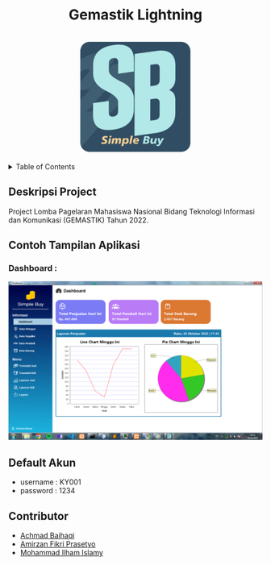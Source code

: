<div id="top"></div>
<h1 align="center">Gemastik Lightning</h1>

<br>

<div align="center">
<!--   <a href="https://smkn1kts.sch.id/"> -->
    <img src="images/app-logo.png" alt="Logo" width="220" height="220">
  </a>
</div>

<br>

<!-- Table of Contents -->
<details>
  <summary>Table of Contents</summary>
  <ol>
    <li><a href="#deskripsi-project">Deskripsi Project</a></li>
    <li>
      <a href="#contoh-tampilan-aplikasi">Tampilan Aplikasi</a>
      <ul>
<!--         <li><a href="#tampilan-login-">Tampilan Login</a></li> -->
        <li><a href="#dashboard-">Dashboard</a></li>
<!--         <li><a href=#dashboard-siswa->Dashboard Siswa</a></li>         -->
      </ul>
    </li>
<!--     <li> -->
<!--       <a href="#cara-menjalankan-aplikasi">Cara Menjalankan Aplikasi</a> -->
<!--       <ul> -->
<!--         <li><a href=#mendownload-data-aplikasi->Mendownload data aplikasi</a></li> -->
<!--         <li><a href="#menjalankan-aplikasi-di-ide-">Menjalankan Aplikasi di IDE</a></li> -->
<!--       </ul> -->
<!--     </li> -->
<!--     <li><a href="#persyaratan-sistem-minimal">Persyaratan Sistem Minimal</a></li> -->
    <li><a href="#default-akun">Default Akun</a></li>
    <li><a href="#contributor">Contributor</a></li>
<!--     <li><a href="#catatan">Catatan</a></li> -->
  </ol>
</details>

## Deskripsi Project
Project Lomba Pagelaran Mahasiswa Nasional Bidang Teknologi Informasi dan Komunikasi (GEMASTIK) Tahun 2022. 

## Contoh Tampilan Aplikasi
<!-- ### Tampilan Login :
![Tampilan Login](images/main/window-login.png) -->
### Dashboard : 
![Dashboard Petugas](images/main/dashboard.png)

## Default Akun
 - username : KY001
 - password : 1234

## Contributor
 - <a href="https://github.com/HaqiAchmad">Achmad Baihaqi</a>
 - <a href="https://github.com/Amirzan89">Amirzan Fikri Prasetyo</a>
 - <a href="https://github.com/pugruk">Mohammad Ilham Islamy</a>
